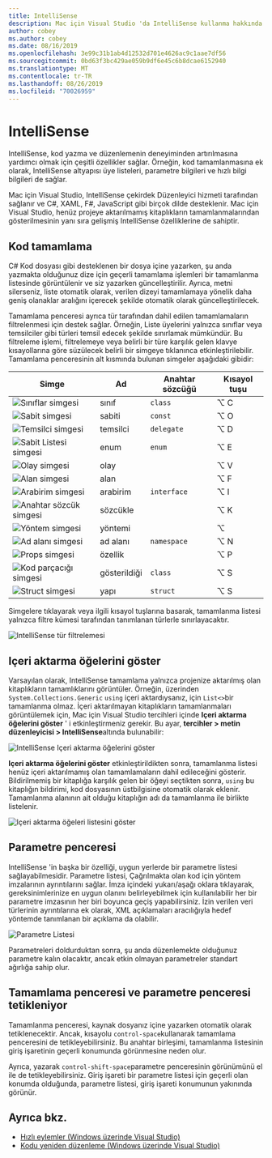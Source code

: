 ```yaml
---
title: IntelliSense
description: Mac için Visual Studio 'da IntelliSense kullanma hakkında bilgi
author: cobey
ms.author: cobey
ms.date: 08/16/2019
ms.openlocfilehash: 3e99c31b1ab4d12532d701e4626ac9c1aae7df56
ms.sourcegitcommit: 0bd63f3bc429ae059b9df6e45c6b8dcae6152940
ms.translationtype: MT
ms.contentlocale: tr-TR
ms.lasthandoff: 08/26/2019
ms.locfileid: "70026959"
---
```

# <a name="intellisense"></a>IntelliSense

IntelliSense, kod yazma ve düzenlemenin deneyiminden artırılmasına yardımcı olmak için çeşitli özellikler sağlar. Örneğin, kod tamamlanmasına ek olarak, IntelliSense altyapısı üye listeleri, parametre bilgileri ve hızlı bilgi bilgileri de sağlar.

Mac için Visual Studio, IntelliSense çekirdek Düzenleyici hizmeti tarafından sağlanır ve C#, XAML, F#, JavaScript gibi birçok dilde desteklenir. Mac için Visual Studio, henüz projeye aktarılmamış kitaplıkların tamamlanmalarından gösterilmesinin yanı sıra gelişmiş IntelliSense özelliklerine de sahiptir.

## <a name="code-completion"></a>Kod tamamlama

C# Kod dosyası gibi desteklenen bir dosya içine yazarken, şu anda yazmakta olduğunuz dize için geçerli tamamlama işlemleri bir tamamlanma listesinde görüntülenir ve siz yazarken güncelleştirilir. Ayrıca, metni silerseniz, liste otomatik olarak, verilen dizeyi tamamlamaya yönelik daha geniş olanaklar aralığını içerecek şekilde otomatik olarak güncelleştirilecek. 

Tamamlama penceresi ayrıca tür tarafından dahil edilen tamamlamaların filtrelenmesi için destek sağlar. Örneğin, Liste üyelerini yalnızca sınıflar veya temsilciler gibi türleri temsil edecek şekilde sınırlamak mümkündür. Bu filtreleme işlemi, filtrelemeye veya belirli bir türe karşılık gelen klavye kısayollarına göre süzülecek belirli bir simgeye tıklanınca etkinleştirilebilir. Tamamlama penceresinin alt kısmında bulunan simgeler aşağıdaki gibidir:

| Simge                         | Ad          | Anahtar sözcüğü    | Kısayol tuşu |
| -----------------------------|---------------| -----------|--------|
| ![Sınıflar simgesi](media/classes-icon.png)  | sınıf         | `class`    |  ⌥ C
| ![Sabit simgesi](media/constant-icon.png) | sabiti      | `const`    |  ⌥ O
| ![Temsilci simgesi](media/delegate-icon.png) | temsilci      | `delegate` |  ⌥ D
| ![Sabit Listesi simgesi](media/enums-icon.png)    | enum          | `enum`     |  ⌥ E
| ![Olay simgesi](media/event-icon.png)    | olay         |            |  ⌥ V
| ![Alan simgesi](media/fields-icon.png)   | alan         |            |  ⌥ F
| ![Arabirim simgesi](media/interface-icon.png)| arabirim     | `interface`|  ⌥ I
| ![Anahtar sözcük simgesi](media/keyword-icon.png)  | sözcükle       |            |  ⌥ K
| ![Yöntem simgesi](media/method-icon.png)   | yöntemi        |            |  ⌥
| ![Ad alanı simgesi](media/namespace-icon.png)| ad alanı     | `namespace`|  ⌥ N
| ![Props simgesi](media/props-icon.png)    | özellik      |            |  ⌥ P
| ![Kod parçacığı simgesi](media/snippet-icon.png)  | gösterildiği       | `class`    |  ⌥ S
| ![Struct simgesi](media/struct-icon.png)   | yapı     | `struct`   |  ⌥ S

Simgelere tıklayarak veya ilgili kısayol tuşlarına basarak, tamamlanma listesi yalnızca filtre kümesi tarafından tanımlanan türlerle sınırlayacaktır.  

![IntelliSense tür filtrelemesi](media/intellisense-typefiltering.gif)

## <a name="show-import-items"></a>Içeri aktarma öğelerini göster

Varsayılan olarak, IntelliSense tamamlama yalnızca projenize aktarılmış olan kitaplıkların tamamlıklarını görüntüler. Örneğin, üzerinden `System.Collections.Generic` `using` içeri aktardıysanız, için `List<>`bir tamamlanma olmaz. İçeri aktarılmayan kitaplıkların tamamlanmaları görüntülemek için, Mac için Visual Studio tercihleri içinde **Içeri aktarma öğelerini göster** ' i etkinleştirmeniz gerekir. Bu ayar, **tercihler > metin düzenleyicisi > IntelliSense**altında bulunabilir:

![IntelliSense Içeri aktarma öğelerini göster](media/intellisense-showimport.png)

**Içeri aktarma öğelerini göster** etkinleştirildikten sonra, tamamlanma listesi henüz içeri aktarılmamış olan tamamlamaların dahil edileceğini gösterir. Bildirilmemiş bir kitaplığa karşılık gelen bir öğeyi seçtikten sonra, `using` bu kitaplığın bildirimi, kod dosyasının üstbilgisine otomatik olarak eklenir. Tamamlanma alanının ait olduğu kitaplığın adı da tamamlanma ile birlikte listelenir.

![Içeri aktarma öğeleri listesini göster](media/intellisense-importaction.png)

## <a name="parameter-window"></a>Parametre penceresi

IntelliSense 'in başka bir özelliği, uygun yerlerde bir parametre listesi sağlayabilmesidir. Parametre listesi, Çağrılmakta olan kod için yöntem imzalarının ayrıntılarını sağlar. İmza içindeki yukarı/aşağı oklara tıklayarak, gereksinimlerinize en uygun olanını belirleyebilmek için kullanılabilir her bir parametre imzasının her biri boyunca geçiş yapabilirsiniz. İzin verilen veri türlerinin ayrıntılarına ek olarak, XML açıklamaları aracılığıyla hedef yöntemde tanımlanan bir açıklama da olabilir.

![Parametre Listesi](media/intellisense-parameter.png)

Parametreleri doldurduktan sonra, şu anda düzenlemekte olduğunuz parametre kalın olacaktır, ancak etkin olmayan parametreler standart ağırlığa sahip olur. 


## <a name="triggering-completion-window-and-parameter-window"></a>Tamamlama penceresi ve parametre penceresi tetikleniyor

Tamamlanma penceresi, kaynak dosyanız içine yazarken otomatik olarak tetiklenecektir. Ancak, kısayolu `control-space`kullanarak tamamlama penceresini de tetikleyebilirsiniz. Bu anahtar birleşimi, tamamlanma listesinin giriş işaretinin geçerli konumunda görünmesine neden olur. 

Ayrıca, yazarak `control-shift-space`parametre penceresinin görünümünü el ile de tetikleyebilirsiniz. Giriş işareti bir parametre listesi için geçerli olan konumda olduğunda, parametre listesi, giriş işareti konumunun yakınında görünür.

## <a name="see-also"></a>Ayrıca bkz.

- [Hızlı eylemler (Windows üzerinde Visual Studio)](/visualstudio/ide/quick-actions)
- [Kodu yeniden düzenleme (Windows üzerinde Visual Studio)](/visualstudio/ide/refactoring-in-visual-studio)
